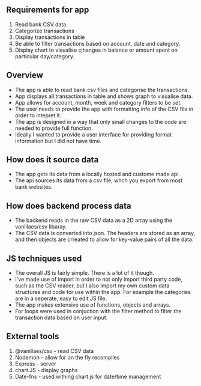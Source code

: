 
## Requirements for app
1. Read bank CSV data.
2. Categorize transactions
3. Display transactions in table
4. Be able to filter transactions based on account, date and category.
5. Display chart to visualise cjhanges in balance or amount spent on particular day/category.

## Overview
- The app is able to read bank csv files and categorise the transactions.
- App displays all transactions in table and shows graph to visualise data.
- App allows for account, month, week and category filters to be set.
- The user needs to provide the app with formatting info of the CSV file in order to intepret it.
- The app is designed in a way that only small changes to the code are needed to provide full function.
- Ideally I wanted to provide a user interface for providing format information but I did not have time.

## How does it source data
- The app gets its data from a locally hosted and custome made api.
- The api sources its data from a csv file, whch you export from most bank websites.

## How does backend process data
- The backend reads in the raw CSV data as a 2D array using the vanillaes/csv libaray.
- The CSV data is converted into json. The headers are stored as an array, and then objects are crreated to allow for key-value pairs of all the data.

## JS techniques used
- The overall JS is fairly simple. There is a lot of it though.
- I've made use of import in order to not only import third party code, such as the CSV reader, but I also import my own custom data structures and code for use within the app. For example the categories are in a seperate, easy to edit JS file.
- The app makes extensive use of functions, objects and arrays.
- For loops were used in conjuction with the filter method to filter the transaction data based on user input.

## External tools
1. @vanillaes/csv - read CSV data
2. Nodemon - allow for on the fly recompiles
3. Express - server
4. chart.JS - display graphs
5. Date-fns - used withing chart.js for date/time management
